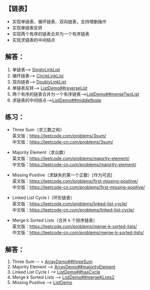 ## 【链表】
- 实现单链表、循环链表、双向链表，支持增删操作
- 实现单链表反转
- 实现两个有序的链表合并为一个有序链表
- 实现求链表的中间结点

## 解答：
1. 单链表--> [SinglyLinkList](https://github.com/GavinAlison/leetcode/tree/master/algorithm/src/main/java/com/alison/SinglyLinkList.java)
2. 循环链表--> [CircleLinkList](https://github.com/GavinAlison/leetcode/tree/master/algorithm/src/main/java/com/alison/CircleLinkList.java)
3. 双向链表--> [DoublyLinkList](https://github.com/GavinAlison/leetcode/tree/master/algorithm/src/main/java/com/alison/DoublyLinkList.java)
4. 单链表反转--> [ListDemo##reverseList](https://github.com/GavinAlison/leetcode/tree/master/algorithm/src/main/java/com/alison/ListDemo.java)
5. 两个有序的链表合并为一个有序链表-->[ListDemo##mergeTwoList](https://github.com/GavinAlison/leetcode/tree/master/algorithm/src/main/java/com/alison/ListDemo.java)
6. 求链表的中间结点-->[ListDemo##middleNode](https://github.com/GavinAlison/leetcode/tree/master/algorithm/src/main/java/com/alison/ListDemo.java)

## 练习：
-   Three Sum（求三数之和）   
英文版：https://leetcode.com/problems/3sum/  
中文版：https://leetcode-cn.com/problems/3sum/ 

-   Majority Element（求众数）    
英文版：https://leetcode.com/problems/majority-element/    
中文版：https://leetcode-cn.com/problems/majority-element/    

-   Missing Positive（求缺失的第一个正数）[作为可选]    
英文版：https://leetcode.com/problems/first-missing-positive/    
中文版：https://leetcode-cn.com/problems/first-missing-positive/    
-   Linked List Cycle I（环形链表）    
英文版：https://leetcode.com/problems/linked-list-cycle/    
中文版：https://leetcode-cn.com/problems/linked-list-cycle/    
-   Merge k Sorted Lists（合并 k 个排序链表）    
英文版：https://leetcode.com/problems/merge-k-sorted-lists/    
中文版：https://leetcode-cn.com/problems/merge-k-sorted-lists/

## 解答：
1. Three Sum -- > [ArrayDemo##threeSum](https://github.com/GavinAlison/leetcode/tree/master/algorithm/src/main/java/com/alison/ArrayDemo.java)
2. Majority Element --> [ArrayDemo##majorityElement](https://github.com/GavinAlison/leetcode/tree/master/algorithm/src/main/java/com/alison/ArrayDemo.java)
3. Linked List Cycle I --> [ListDemo##hasCycle](https://github.com/GavinAlison/leetcode/tree/master/algorithm/src/main/java/com/alison/ListDemo.java)
4. Merge k Sorted Lists --> [ListDemo##mergeKLists2](https://github.com/GavinAlison/leetcode/tree/master/algorithm/src/main/java/com/alison/ListDemo.java)
5. Missing Positive --> [ListDemo](https://github.com/GavinAlison/leetcode/tree/master/algorithm/src/main/java/com/alison/ListDemo.java)

